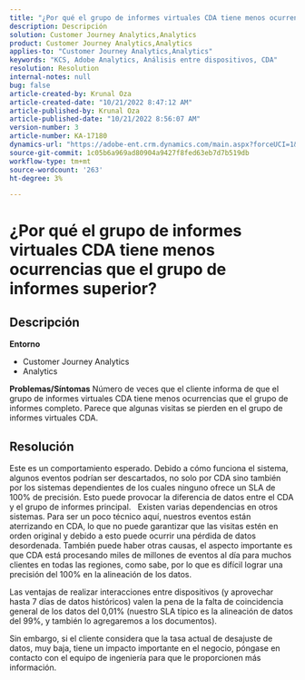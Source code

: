 ```yaml
---
title: "¿Por qué el grupo de informes virtuales CDA tiene menos ocurrencias que el grupo de informes superior?"
description: Descripción
solution: Customer Journey Analytics,Analytics
product: Customer Journey Analytics,Analytics
applies-to: "Customer Journey Analytics,Analytics"
keywords: "KCS, Adobe Analytics, Análisis entre dispositivos, CDA"
resolution: Resolution
internal-notes: null
bug: false
article-created-by: Krunal Oza
article-created-date: "10/21/2022 8:47:12 AM"
article-published-by: Krunal Oza
article-published-date: "10/21/2022 8:56:07 AM"
version-number: 3
article-number: KA-17180
dynamics-url: "https://adobe-ent.crm.dynamics.com/main.aspx?forceUCI=1&pagetype=entityrecord&etn=knowledgearticle&id=e6ec45f4-1c51-ed11-bba2-0022480867fb"
source-git-commit: 1c05b6a969ad80904a9427f8fed63eb7d7b519db
workflow-type: tm+mt
source-wordcount: '263'
ht-degree: 3%

---
```


# ¿Por qué el grupo de informes virtuales CDA tiene menos ocurrencias que el grupo de informes superior?

## Descripción

<b>Entorno</b>
- Customer Journey Analytics
- Analytics



<b>Problemas/Síntomas</b>
Número de veces que el cliente informa de que el grupo de informes virtuales CDA tiene menos ocurrencias que el grupo de informes completo. Parece que algunas visitas se pierden en el grupo de informes virtuales CDA.


## Resolución


Este es un comportamiento esperado. Debido a cómo funciona el sistema, algunos eventos podrían ser descartados, no solo por CDA sino también por los sistemas dependientes de los cuales ninguno ofrece un SLA de 100% de precisión. Esto puede provocar la diferencia de datos entre el CDA y el grupo de informes principal.
 
Existen varias dependencias en otros sistemas. Para ser un poco técnico aquí, nuestros eventos están aterrizando en CDA, lo que no puede garantizar que las visitas estén en orden original y debido a esto puede ocurrir una pérdida de datos desordenada. También puede haber otras causas, el aspecto importante es que CDA está procesando miles de millones de eventos al día para muchos clientes en todas las regiones, como sabe, por lo que es difícil lograr una precisión del 100% en la alineación de los datos.

Las ventajas de realizar interacciones entre dispositivos (y aprovechar hasta 7 días de datos históricos) valen la pena de la falta de coincidencia general de los datos del 0,01% (nuestro SLA típico es la alineación de datos del 99%, y también lo agregaremos a los documentos).

Sin embargo, si el cliente considera que la tasa actual de desajuste de datos, muy baja, tiene un impacto importante en el negocio, póngase en contacto con el equipo de ingeniería para que le proporcionen más información.
